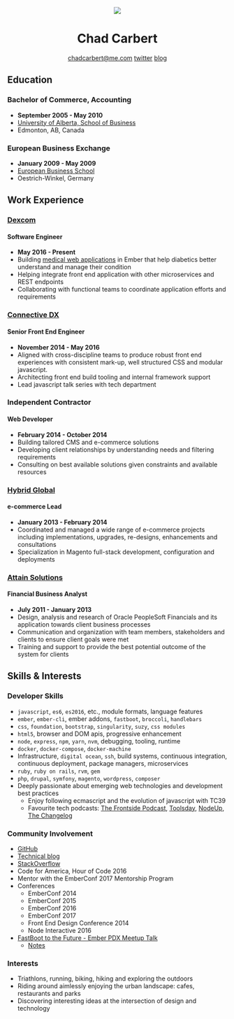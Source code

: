 [//]: # (sorry for the small bit of non-markdown html 😐, it makes things a tad prettier)
<p align="center">
  <img src="https://www.gravatar.com/avatar/812d335fd352057dde17e507064c71f3.jpg?s=250">
</p>
<h1 align="center">Chad Carbert</h1>
<p align="center">
  <a href="chadcarbert@me.com">chadcarbert@me.com</a>
  <a href="https://twitter.com/chadian">twitter</a>
  <a href="http://sticksnglue.com">blog</a>
</p>

## Education
### Bachelor of Commerce, Accounting
* **September 2005 - May 2010**
* [University of Alberta, School of Business](https://www.ualberta.ca/business)
* Edmonton, AB, Canada

### European Business Exchange
* **January 2009 - May 2009**
* [European Business School](https://www.ebs.edu/en)
* Oestrich-Winkel, Germany

## Work Experience
### [Dexcom](http://dexcom.com)
#### Software Engineer
* **May 2016 - Present**
* Building [medical web applications](https://www.dexcom.com/clarity) in Ember that help diabetics better understand and manage their condition
* Helping integrate front end application with other microservices and REST endpoints
* Collaborating with functional teams to coordinate application efforts and requirements

### [Connective DX](http://connectivedx.com)
#### Senior Front End Engineer
* **November 2014 - May 2016**
* Aligned with cross-discipline teams to produce robust front end experiences with consistent mark-up, well structured CSS and modular javascript.
* Architecting front end build tooling and internal framework support
* Lead javascript talk series with tech department

### Independent Contractor
#### Web Developer
* **February 2014 - October 2014**
* Building tailored CMS and e-commerce solutions
* Developing client relationships by understanding needs and filtering requirements
* Consulting on best available solutions given constraints and available resources

### [Hybrid Global](https://hybridglobalinc.com)
#### e-commerce Lead
* **January 2013 - February 2014**
* Coordinated and managed a wide range of e-commerce projects including implementations, upgrades, re-designs, enhancements and consultations
* Specialization in Magento full-stack development, configuration and deployments

### [Attain Solutions](http://attainsolutions.ca)
#### Financial Business Analyst
* **July 2011 - January 2013**
* Design, analysis and research of Oracle PeopleSoft Financials and its application towards client business processes
* Communication and organization with team members, stakeholders and clients to ensure client goals were met
* Training and support to provide the best potential outcome of the system for clients 

## Skills & Interests
### Developer Skills
* `javascript`, `es6`, `es2016`, etc., module formats, language features
* `ember`, `ember-cli`, ember addons, `fastboot`, `broccoli`, `handlebars`
* `css`, `foundation`, `bootstrap`, `singularity`, `suzy`, `css modules`
* `html5`, browser and DOM apis, progressive enhancement
* `node`, `express`, `npm`, `yarn`, `nvm`, debugging, tooling, runtime
* `docker`, `docker-compose`, `docker-machine`
* Infrastructure, `digital ocean`, `ssh`, build systems, continuous integration, continuous deployment, package managers, microservices
* `ruby`, `ruby on rails`, `rvm`, `gem`
* `php`, `drupal`, `symfony`, `magento`, `wordpress`, `composer`
* Deeply passionate about emerging web technologies and development best practices
  * Enjoy following ecmascript and the evolution of javascript with TC39
  * Favourite tech podcasts: [The Frontside Podcast](https://frontsidethepodcast.simplecast.fm/), [Toolsday](http://toolsday.io/), [NodeUp](http://nodeup.com/), [The Changelog](https://changelog.com/podcast)

### Community Involvement
* [GitHub](https://github.com/chadian)
* [Technical blog](http://sticksnglue.com)
* [StackOverflow](http://stackoverflow.com/users/2482082/chad-carbert)
* Code for America, Hour of Code 2016
* Mentor with the EmberConf 2017 Mentorship Program
* Conferences
  * EmberConf 2014
  * EmberConf 2015
  * EmberConf 2016
  * EmberConf 2017
  * Front End Design Conference 2014
  * Node Interactive 2016
* [FastBoot to the Future - Ember PDX Meetup Talk](https://www.meetup.com/Ember-PDX/events/236506211/)
  * [Notes](https://github.com/chadian/fttf)

### Interests
* Triathlons, running, biking, hiking and exploring the outdoors
* Riding around aimlessly enjoying the urban landscape: cafes, restaurants and parks
* Discovering interesting ideas at the intersection of design and technology
